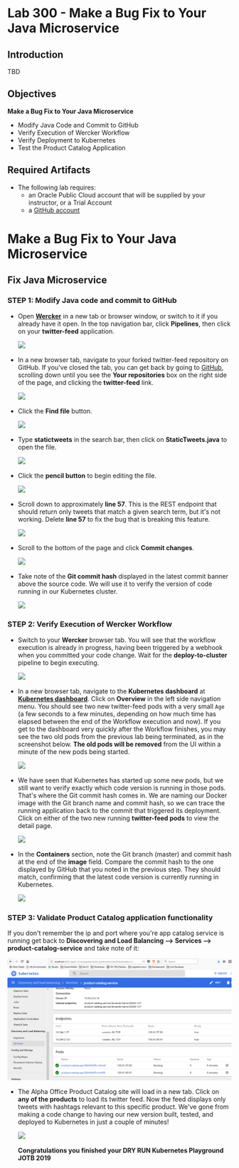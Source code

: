 # Lab 300 - Make a Bug Fix to Your Java Microservice


## Introduction

TBD

## Objectives

**Make a Bug Fix to Your Java Microservice**

- Modify Java Code and Commit to GitHub
- Verify Execution of Wercker Workflow
- Verify Deployment to Kubernetes
- Test the Product Catalog Application

## Required Artifacts

- The following lab requires:
  - an Oracle Public Cloud account that will be supplied by your instructor, or a Trial Account
  - a [GitHub account](https://github.com/join)

# Make a Bug Fix to Your Java Microservice

## Fix Java Microservice

### **STEP 1**: Modify Java code and commit to GitHub

- Open **[Wercker](https://app.wercker.com)** in a new tab or browser window, or switch to it if you already have it open. In the top navigation bar, click **Pipelines**, then click on your **twitter-feed** application.

  ![](images/300/0.png)

- In a new browser tab, navigate to your forked twitter-feed repository on GitHub. If you've closed the tab, you can get back by going to [GitHub](https://github.com/), scrolling down until you see the **Your repositories** box on the right side of the page, and clicking the **twitter-feed** link.

  ![](images/300/1.png)

- Click the **Find file** button.

  ![](images/300/2.png)

- Type **statictweets** in the search bar, then click on **StaticTweets.java** to open the file.

  ![](images/300/3.png)

- Click the **pencil button** to begin editing the file.

  ![](images/300/4.png)

- Scroll down to approximately **line 57**. This is the REST endpoint that should return only tweets that match a given search term, but it's not working. Delete **line 57** to fix the bug that is breaking this feature.

  ![](images/300/5.png)

- Scroll to the bottom of the page and click **Commit changes**.

  ![](images/300/6.png)

- Take note of the **Git commit hash** displayed in the latest commit banner above the source code. We will use it to verify the version of code running in our Kubernetes cluster.

  ![](images/300/9.png)

### **STEP 2**: Verify Execution of Wercker Workflow

- Switch to your **Wercker** browser tab. You will see that the workflow execution is already in progress, having been triggered by a webhook when you committed your code change. Wait for the **deploy-to-cluster** pipeline to begin executing.

  ![](images/300/7.png)

- In a new browser tab, navigate to the **Kubernetes dashboard** at [**Kubernetes dashboard**](http://localhost:8001/api/v1/namespaces/kube-system/services/http:kubernetes-dashboard:/proxy/). Click on **Overview** in the left side navigation menu. You should see two new twitter-feed pods with a very small `Age` (a few seconds to a few minutes, depending on how much time has elapsed between the end of the Workflow execution and now). If you get to the dashboard very quickly after the Workflow finishes, you may see the two old pods from the previous lab being terminated, as in the screenshot below. **The old pods will be removed** from the UI within a minute of the new pods being started.

  ![](images/300/8.png)

- We have seen that Kubernetes has started up some new pods, but we still want to verify exactly which code version is running in those pods. That's where the Git commit hash comes in. We are naming our Docker image with the Git branch name and commit hash, so we can trace the running application back to the commit that triggered its deployment. Click on either of the two new running **twitter-feed pods** to view the detail page.

  ![](images/300/10.png)

- In the **Containers** section, note the Git branch (master) and commit hash at the end of the **image** field. Compare the commit hash to the one displayed by GitHub that you noted in the previous step. They should match, confirming that the latest code version is currently running in Kubernetes.

  ![](images/300/11.png)

### **STEP 3**: Validate Product Catalog application functionality

If you don't remember the ip and port where you're app catalog service is running get back to **Discovering and Load Balancing --> Services --> product-catalog-service** and take note of it:

![](images/200/nodePortPath.png)


- The Alpha Office Product Catalog site will load in a new tab. Click on **any of the products** to load its twitter feed. Now the feed displays only tweets with hashtags relevant to this specific product. We've gone from making a code change to having our new version built, tested, and deployed to Kubernetes in just a couple of minutes!

  ![](images/300/13.png)

  **Congratulations you finished your DRY RUN Kubernetes Playground JOTB 2019**
